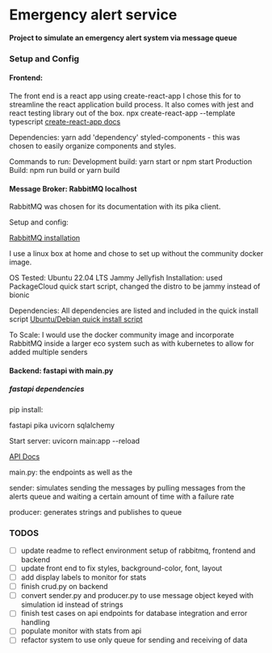 # Emergency alert service

#### Project to simulate an emergency alert system via message queue



### Setup and Config

#### Frontend: 
The front end is a react app using create-react-app
I chose this for to streamline the react application build process.
It also comes with jest and react testing library out of the box.
npx create-react-app --template typescript
[create-react-app docs](https://create-react-app.dev/docs/getting-started)

Dependencies:
    yarn add 'dependency'
    styled-components - this was chosen to easily organize components and styles.

Commands to run: 
Development build: yarn start or npm start 
Production Build: npm run build or yarn build

#### Message Broker: RabbitMQ localhost 

RabbitMQ was chosen for its documentation with its pika client. 

Setup and config:

[RabbitMQ installation](https://www.rabbitmq.com/download.html)

I use a linux box at home and chose to set up without the community docker image. 

OS Tested: Ubuntu 22.04 LTS Jammy Jellyfish
Installation: used PackageCloud quick start script, changed the distro to be jammy instead of bionic

Dependencies:
All dependencies are listed and included in the quick install script
[Ubuntu/Debian quick install script](https://www.rabbitmq.com/install-debian.html)

To Scale: 
I would use the docker community image and incorporate RabbitMQ inside a larger eco system such as with kubernetes to allow for added multiple senders


#### Backend: fastapi with main.py

##### fastapi dependencies

pip install:

fastapi
pika
uvicorn
sqlalchemy

Start server: uvicorn main:app --reload

[API Docs](http://127.0.0.1:8000/docs)


main.py: the endpoints as well as the 

sender: simulates sending the messages by pulling messages from the alerts queue and waiting a certain amount of time with a failure rate

producer: generates strings and publishes to queue




### TODOS
- [ ] update readme to reflect environment setup of rabbitmq, frontend and backend
- [ ] update front end to fix styles, background-color, font, layout
- [ ] add display labels to monitor for stats
- [ ] finish crud.py on backend
- [ ] convert sender.py and producer.py to use message object keyed with simulation id instead of strings
- [ ] finish test cases on api endpoints for database integration and error handling
- [ ] populate monitor with stats from api
- [ ] refactor system to use only queue for sending and receiving of data
